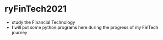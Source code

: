 # ryFinTech2021

- study the Financial Technology
- I will put some python programs here during the progress of my FinTech journey
